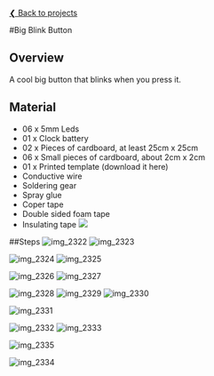 [❮ Back to projects](#!wearables-and-craft/index.md)

#Big Blink Button

## Overview
A cool big button that blinks when you press it.
[](https://www.youtube.com/watch?v=nvzb3lB6Unw)

## Material
* 06 x 5mm Leds
* 01 x Clock battery
* 02 x Pieces of cardboard, at least 25cm x 25cm 
* 06 x Small pieces of cardboard, about 2cm x 2cm
* 01 x Printed template (download it here)
* Conductive wire
* Soldering gear
* Spray glue
* Coper tape
* Double sided foam tape
* Insulating tape
![](https://cloud.githubusercontent.com/assets/122277/4900022/313e71c6-6422-11e4-9f98-8ac7eccab1f4.JPG)

##Steps
![img_2322](https://cloud.githubusercontent.com/assets/122277/4900021/313e356c-6422-11e4-9dc3-8c3b19455e8c.JPG)
![img_2323](https://cloud.githubusercontent.com/assets/122277/4900020/31399f7a-6422-11e4-8690-563e353f0ae6.JPG)

![img_2324](https://cloud.githubusercontent.com/assets/122277/4900030/41a527d0-6422-11e4-8eb7-293cc9c1d910.JPG)
![img_2325](https://cloud.githubusercontent.com/assets/122277/4900031/41c0e588-6422-11e4-8e98-c14fe1179187.JPG)

![img_2326](https://cloud.githubusercontent.com/assets/122277/4900033/41d078fe-6422-11e4-803e-18009a69e503.JPG)
![img_2327](https://cloud.githubusercontent.com/assets/122277/4900034/41d0d830-6422-11e4-8ba0-9bc0748e1e71.JPG)

![img_2328](https://cloud.githubusercontent.com/assets/122277/4900032/41d05a4a-6422-11e4-9b97-7db7edf1c5e8.JPG)
![img_2329](https://cloud.githubusercontent.com/assets/122277/4900036/41d9b996-6422-11e4-9a36-05df6338b869.JPG)
![img_2330](https://cloud.githubusercontent.com/assets/122277/4900035/41d8bd20-6422-11e4-84b3-a12b37d240f4.JPG)

![img_2331](https://cloud.githubusercontent.com/assets/122277/4900037/41df8cae-6422-11e4-880a-d90fc2d84c46.JPG)

![img_2332](https://cloud.githubusercontent.com/assets/122277/4900039/41e80e06-6422-11e4-965c-cd735b427a4f.JPG)
![img_2333](https://cloud.githubusercontent.com/assets/122277/4900040/41ebe756-6422-11e4-90d8-7eb7625b73de.JPG)

![img_2335](https://cloud.githubusercontent.com/assets/122277/4900042/41f256d6-6422-11e4-9f81-f3ffd20654f6.JPG)

![img_2334](https://cloud.githubusercontent.com/assets/122277/4900038/41e56a8e-6422-11e4-98b8-0e6849e8e0e0.JPG)
